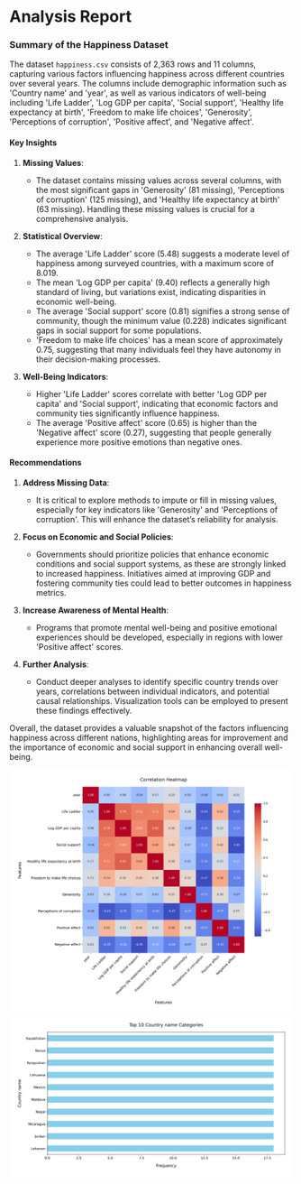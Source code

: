 # Analysis Report

### Summary of the Happiness Dataset

The dataset `happiness.csv` consists of 2,363 rows and 11 columns, capturing various factors influencing happiness across different countries over several years. The columns include demographic information such as 'Country name' and 'year', as well as various indicators of well-being including 'Life Ladder', 'Log GDP per capita', 'Social support', 'Healthy life expectancy at birth', 'Freedom to make life choices', 'Generosity', 'Perceptions of corruption', 'Positive affect', and 'Negative affect'.

#### Key Insights

1. **Missing Values**: 
   - The dataset contains missing values across several columns, with the most significant gaps in 'Generosity' (81 missing), 'Perceptions of corruption' (125 missing), and 'Healthy life expectancy at birth' (63 missing). Handling these missing values is crucial for a comprehensive analysis.

2. **Statistical Overview**:
   - The average 'Life Ladder' score (5.48) suggests a moderate level of happiness among surveyed countries, with a maximum score of 8.019.
   - The mean 'Log GDP per capita' (9.40) reflects a generally high standard of living, but variations exist, indicating disparities in economic well-being.
   - The average 'Social support' score (0.81) signifies a strong sense of community, though the minimum value (0.228) indicates significant gaps in social support for some populations.
   - 'Freedom to make life choices' has a mean score of approximately 0.75, suggesting that many individuals feel they have autonomy in their decision-making processes.

3. **Well-Being Indicators**:
   - Higher 'Life Ladder' scores correlate with better 'Log GDP per capita' and 'Social support', indicating that economic factors and community ties significantly influence happiness.
   - The average 'Positive affect' score (0.65) is higher than the 'Negative affect' score (0.27), suggesting that people generally experience more positive emotions than negative ones.

#### Recommendations

1. **Address Missing Data**: 
   - It is critical to explore methods to impute or fill in missing values, especially for key indicators like 'Generosity' and 'Perceptions of corruption'. This will enhance the dataset’s reliability for analysis.

2. **Focus on Economic and Social Policies**:
   - Governments should prioritize policies that enhance economic conditions and social support systems, as these are strongly linked to increased happiness. Initiatives aimed at improving GDP and fostering community ties could lead to better outcomes in happiness metrics.

3. **Increase Awareness of Mental Health**: 
   - Programs that promote mental well-being and positive emotional experiences should be developed, especially in regions with lower 'Positive affect' scores. 

4. **Further Analysis**: 
   - Conduct deeper analyses to identify specific country trends over years, correlations between individual indicators, and potential causal relationships. Visualization tools can be employed to present these findings effectively.

Overall, the dataset provides a valuable snapshot of the factors influencing happiness across different nations, highlighting areas for improvement and the importance of economic and social support in enhancing overall well-being.

![Chart](./happiness_heatmap.png)
![Chart](./happiness_barplot.png)
